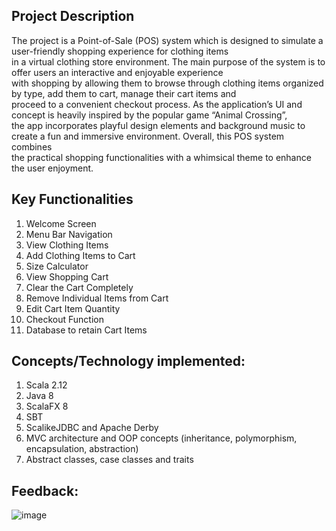 ## Project Description  
The project is a Point-of-Sale (POS) system which is designed to simulate a user-friendly shopping experience for clothing items  
in a virtual clothing store environment. The main purpose of the system is to offer users an interactive and enjoyable experience  
with shopping by allowing them to browse through clothing items organized by type, add them to cart, manage their cart items and  
proceed to a convenient checkout process. As the application’s UI and concept is heavily inspired by the popular game “Animal Crossing”,  
the app incorporates playful design elements and background music to create a fun and immersive environment. Overall, this POS system combines  
the practical shopping functionalities with a whimsical theme to enhance the user enjoyment.  

## Key Functionalities
1)	Welcome Screen  
2)	Menu Bar Navigation  
3)	View Clothing Items  
4)	Add Clothing Items to Cart  
5)	Size Calculator  
6)	View Shopping Cart  
7)	Clear the Cart Completely  
8)	Remove Individual Items from Cart  
9)	Edit Cart Item Quantity  
10)	Checkout Function  
11)	 Database to retain Cart Items

## Concepts/Technology implemented: 
1) Scala 2.12  
2) Java 8  
3) ScalaFX 8  
4) SBT  
5) ScalikeJDBC and Apache Derby  
6) MVC architecture and OOP concepts (inheritance, polymorphism, encapsulation, abstraction)  
7) Abstract classes, case classes and traits

## Feedback:  
![image](https://github.com/user-attachments/assets/7fa3c917-f008-41c7-83dc-8f306bf3e910)
